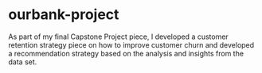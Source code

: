 # ourbank-project
As part of my final Capstone Project piece, I developed a customer retention strategy piece on how to improve customer churn and developed a recommendation strategy based on the analysis and insights from the data set.
